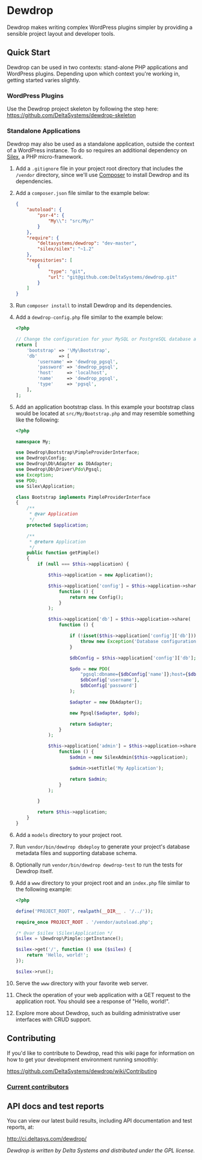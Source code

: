 Dewdrop
=======

Dewdrop makes writing complex WordPress plugins simpler by providing a 
sensible project layout and developer tools.


Quick Start
-----------

Dewdrop can be used in two contexts: stand-alone PHP applications and WordPress
plugins.  Depending upon which context you're working in, getting started varies
slightly.

### WordPress Plugins

Use the Dewdrop project skeleton by following the step here:
https://github.com/DeltaSystems/dewdrop-skeleton

### Standalone Applications

Dewdrop may also be used as a standalone application, outside the context of a WordPress instance. To do so requires an
additional dependency on [Silex](http://silex.sensiolabs.org/), a PHP micro-framework.

1. Add a `.gitignore` file in your project root directory that includes the `/vendor` directory, since we'll use
    [Composer](https://getcomposer.org/) to install Dewdrop and its dependencies. 
1. Add a `composer.json` file similar to the example below:

    ```json
    {
        "autoload": {
            "psr-4": {
                "My\\": "src/My/"
            }
        },
        "require": {
            "deltasystems/dewdrop": "dev-master",
            "silex/silex": "~1.2"
        },
        "repositories": [
            {
                "type": "git",
                "url": "git@github.com:DeltaSystems/dewdrop.git"
            }
        ]
    }
    ```
1. Run `composer install` to install Dewdrop and its dependencies.
1. Add a `dewdrop-config.php` file similar to the example below:
    ```php
    <?php
    
    // Change the configuration for your MySQL or PostgreSQL database as appropriate
    return [
        'bootstrap' => '\My\Bootstrap',
        'db'        => [
            'username' => 'dewdrop_pgsql',
            'password' => 'dewdrop_pgsql',
            'host'     => 'localhost',
            'name'     => 'dewdrop_pgsql',
            'type'     => 'pgsql',
        ],
    ];    
    ```
1. Add an application bootstrap class. In this example your bootstrap class would be located at `src/My/Bootstrap.php`
    and may resemble something like the following:
    ```php
    <?php
    
    namespace My;
    
    use Dewdrop\Bootstrap\PimpleProviderInterface;
    use Dewdrop\Config;
    use Dewdrop\Db\Adapter as DbAdapter;
    use Dewdrop\Db\Driver\Pdo\Pgsql;
    use Exception;
    use PDO;
    use Silex\Application;
    
    class Bootstrap implements PimpleProviderInterface
    {
        /**
         * @var Application
         */
        protected $application;
    
        /**
         * @return Application
         */
        public function getPimple()
        {
            if (null === $this->application) {
    
                $this->application = new Application();
    
                $this->application['config'] = $this->application->share(
                    function () {
                        return new Config();
                    }
                );
    
                $this->application['db'] = $this->application->share(
                    function () {
    
                        if (!isset($this->application['config']['db'])) {
                            throw new Exception('Database configuration unavailable');
                        }
    
                        $dbConfig = $this->application['config']['db'];
    
                        $pdo = new PDO(
                            "pgsql:dbname={$dbConfig['name']};host={$dbConfig['host']}",
                            $dbConfig['username'],
                            $dbConfig['password']
                        );
    
                        $adapter = new DbAdapter();
    
                        new Pgsql($adapter, $pdo);
    
                        return $adapter;
                    }
                );

                $this->application['admin'] = $this->application->share(
                    function () {
                        $admin = new SilexAdmin($this->application);
    
                        $admin->setTitle('My Application');
    
                        return $admin;
                    }
                );

            }
    
            return $this->application;
        }
    }
    ```
1. Add a `models` directory to your project root.
1. Run `vendor/bin/dewdrop dbdeploy` to generate your project's database metadata files and supporting database schema.
1. Optionally run `vendor/bin/dewdrop dewdrop-test` to run the tests for Dewdrop itself.
1. Add a `www` directory to your project root and an `index.php` file similar to the following example:
    ```php
    <?php
    
    define('PROJECT_ROOT', realpath(__DIR__ . '/../'));
    
    require_once PROJECT_ROOT . '/vendor/autoload.php';
    
    /* @var $silex \Silex\Application */
    $silex = \Dewdrop\Pimple::getInstance();
    
    $silex->get('/', function () use ($silex) {
        return 'Hello, world!';
    });
    
    $silex->run();
    ```
1. Serve the `www` directory with your favorite web server.
1. Check the operation of your web application with a GET request to the application root. You should see a response of
    "Hello, world!".
1. Explore more about Dewdrop, such as building administrative user interfaces with CRUD support.




Contributing
------------

If you'd like to contribute to Dewdrop, read this wiki page for information on
how to get your development environment running smoothly:

<https://github.com/DeltaSystems/dewdrop/wiki/Contributing>

### [Current contributors](https://github.com/DeltaSystems/dewdrop/graphs/contributors)


API docs and test reports
-------------------------

You can view our latest build results, including API documentation and test
reports, at:

<http://ci.deltasys.com/dewdrop/>

_Dewdrop is written by Delta Systems and distributed under the GPL license._
